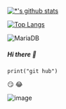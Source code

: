 [![*'s github stats](https://github-readme-stats.vercel.app/api?username=uuoog)](https://github.com/uuoog)

[![Top Langs](https://github-readme-stats.vercel.app/api/top-langs/?username=uuoog)](https://github.com/uuoog/github-readme-stats)

![MariaDB](https://img.shields.io/badge/-MariaDB-1F305F?style=flat-square&logo=mariadb&logoColor=white)

##### Hi there 👋
```
print("git hub")
```
😏 😂




<!--
**uuoog/uuoog** is a ✨ _special_ ✨ repository because its `README.md` (this file) appears on your GitHub profile.

Here are some ideas to get you started:

- 🔭 I’m currently working on ...
- 🌱 I’m currently learning ...
- 👯 I’m looking to collaborate on ...
- 🤔 I’m looking for help with ...
- 💬 Ask me about ...
- 📫 How to reach me: ...
- 😄 Pronouns: ...
- ⚡ Fun fact: ...
-->

![image](https://github.com/uuoog/uuoog/assets/131653525/65b6e366-ff25-49ae-a8da-244f20c0fa5d)

